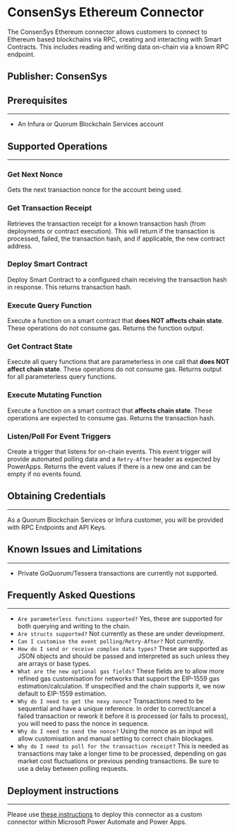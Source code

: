 # ConsenSys Ethereum Connector
The ConsenSys Ethereum connector allows customers to connect to Ethereum based blockchains via RPC, creating and interacting with Smart Contracts. This includes reading and writing data on-chain via a known RPC endpoint.

## Publisher: ConsenSys

## Prerequisites
---
* An Infura or Quorum Blockchain Services account

## Supported Operations
---
### Get Next Nonce
Gets the next transaction nonce for the account being used.

### Get Transaction Receipt
Retrieves the transaction receipt for a known transaction hash (from deployments or contract execution). This will return if the transaction is processed, failed, the transaction hash, and if applicable, the new contract address.

### Deploy Smart Contract
Deploy Smart Contract to a configured chain receiving the transaction hash in response. This returns transaction hash.

### Execute Query Function
Execute a function on a smart contract that **does NOT affects chain state**. These operations do not consume gas. Returns the function output.

### Get Contract State
Execute all query functions that are parameterless in one call that **does NOT affect chain state**. These operations do not consume 
gas. Returns output for all parameterless query functions.

### Execute Mutating Function
Execute a function on a smart contract that **affects chain state**. These operations are expected to consume gas. Returns the transaction hash.

### Listen/Poll For Event Triggers
Create a trigger that listens for on-chain events. This event trigger will provide automated polling data and a `Retry-After` header as expected by PowerApps. Returns the event values if there is a new one and can be empty if no events found.

## Obtaining Credentials
---
As a Quorum Blockchain Services or Infura customer, you will be provided with RPC Endpoints and API Keys.

## Known Issues and Limitations
---
* Private GoQuorum/Tessera transactions are currently not supported.

## Frequently Asked Questions
---
* `Are parameterless functions supported?` Yes, these are supported for both querying and writing to the chain.
* `Are structs supported?` Not currently as these are under development.
* `Can I customise the event polling/Retry-After?` Not currently.
* `How do I send or receive complex data types?` These are supported as JSON objects and should be passed and interpreted as such unless they are arrays or base types.
* `What are the new optional gas fields?` These fields are to allow more refined gas customisation for networks that support the EIP-1559 gas estimation/calculation. If unspecified and the chain supports it, we now default to EIP-1559 estimation.
* `Why do I need to get the nexy nonce?` Transactions need to be sequential and have a unique reference. In order to correct/cancel a failed transaction or rework it before it is processed (or fails to process), you will need to pass the nonce in sequence. 
* `Why do I need to send the nonce?` Using the nonce as an input will allow customisation and manual setting to correct chain blockages.
* `Why do I need to poll for the transaction receipt?` This is needed as transactions may take a longer time to be processed, depending on gas market cost fluctuations or previous pending transactions. Be sure to use a delay between polling requests.

## Deployment instructions
---
Please use [these instructions](https://docs.microsoft.com/en-us/connectors/custom-connectors/paconn-cli) to deploy this connector as a custom connector within Microsoft Power Automate and Power Apps.